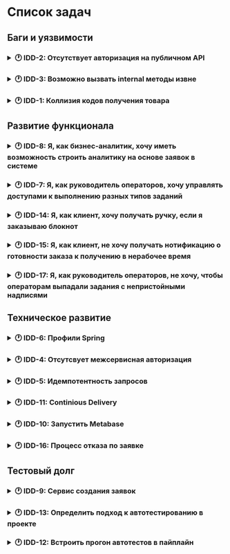 # Список задач
## Баги и уязвимости
### <details> <summary>🕐 IDD-2: Отсутствует авторизация на публичном API</summary> Один из сервисов - applications-storage - имеет публичное API. Сейчас любой пользователь может использовать наше Public API. Мы хотим знать, кто использует наш сервис, поэтому требуется прикрыть эти методы авторизацией. DOD: методы по пути `/public/api/*` отдают 401/403 ошибку при вызове без авторизации. Сохраняем скорость до 200 мс. </details>
### <details> <summary>🕐 IDD-3: Возможно вызвать internal методы извне</summary> Все сервисы должны быть недоступны на сетевом уровне при обращении к ним не из internal зоны</details>
### <details> <summary>🕐 IDD-1: Коллизия кодов получения товара</summary> Сейчас код генерируется рандомно из 6 цифр. Но нет валидации на то, что такой код не используется для получения другого "живого" заказа другого клиента. DOD: система не допускает коллизий кодов получения </details>

## Развитие функционала
### <details> <summary>🕐 IDD-8: Я, как бизнес-аналитик, хочу иметь возможность строить аналитику на основе заявок в системе </summary> Настроить доставку метрик, построить графики в Grafana. DOD: Настроено средство визуализации времени прохождения заявки по этапам, распределения заявок по характеру </details>
### <details> <summary>🕐 IDD-7: Я, как руководитель операторов, хочу управлять доступами к выполнению разных типов заданий </summary> Сейчас любой оператор может взять любое задание. DOD: Оператор, которому не выдан доступ до выполнения заданий определенного типа, не может взять его в работу </details>
### <details> <summary>🕐 IDD-14: Я, как клиент, хочу получать ручку, если я заказываю блокнот </summary> Написать ADR, как лучше будет решить: оркестрация/хореография, новая заявка/изменение текущей. Нужно, чтобы по одному коду выдавалось два продукта </details>
### <details> <summary>🕐 IDD-15: Я, как клиент, не хочу получать нотификацию о готовности заказа к получению в нерабочее время </summary> Сделать так, чтобы нотификашки по дефолту отправлялись только в рабочее время (отправить с утра). Но оставить возможность отправлять немедленные нотифы. </details>
### <details> <summary>🕐 IDD-17: Я, как руководитель операторов, не хочу, чтобы операторам выпадали задания с непристойными надписями </summary> DOD: Заявки, имеющие в тексте непристойные, отменяются (а можно еще и банить типа). </details>


## Техническое развитие
### <details> <summary>🕐 IDD-6: Профили Spring</summary> Привести в порядок Spring профили. Оставить один общий application.yaml с базовой конфигурацией. +для локальной разработки +для локального запуска внутри контейнера +для ПРОДа </details>
### <details> <summary>🕐 IDD-4: Отсутсвует межсервисная авторизация </summary> Сервисы, взаимодействующие по REST API, делают это без авторизации. DOD: настроена межсервисная авторизация, данные об источниках изменения сущностей хранятся в БД </details>
### <details> <summary>🕐 IDD-5: Идемпотентность запросов </summary> Запрос с фронта может задублиться (клиент два раза нажал на одну кнопку). Нужно не дать клиенту таким образом привести систему в неконсистентное состояние, прикрутив кеш. Должна быть сделана после IDD-2. DOD: разработан механизм, гарантирующий идемпотентность запроса </details>
### <details> <summary>🕐 IDD-11: Continious Delivery </summary> Сейчас у нас есть CI (билдим проект в МРах). Нужно, чтобы после мерджа в мастер код попадал в артифактори DOD: При три </details>
### <details> <summary>🕐 IDD-10: Запустить Metabase </summary> Ссылка - https://www.metabase.com. Это средство просмотра данных в БД. Можно развернуть на ПРОДе, чтобы смотреть, что там в базах </details>
### <details> <summary>🕐 IDD-16: Процесс отказа по заявке </summary> Отказ - отдельный процесс со своей бизнес логикой. Надо его реализовать </details>

## Тестовый долг
### <details> <summary>🕐 IDD-9: Сервис создания заявок </summary> Нужен сервис, который создаст в смежных системах данные, обеспечивающие проход заявки и запустит заявку </details>
### <details> <summary>🕐 IDD-13: Определить подход к автотестированию в проекте </summary> Нужно понять, какой уровень тестирования применим к нашей архетиктуре, какие есть потребности </details>
### <details> <summary>🕐 IDD-12: Встроить прогон автотестов в пайплайн </summary> Нельзя давать мерджить некачественный код, поэтому нужно реализовать обязательное прохождение автотестов </details>
